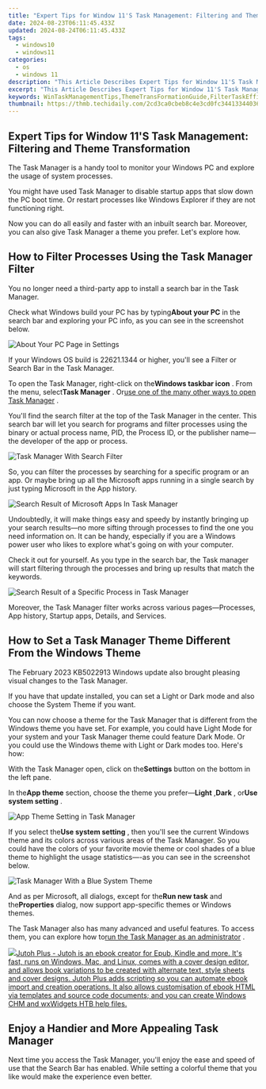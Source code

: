 ```yaml
---
title: "Expert Tips for Window 11'S Task Management: Filtering and Theme Transformation"
date: 2024-08-23T06:11:45.433Z
updated: 2024-08-24T06:11:45.433Z
tags:
  - windows10
  - windows11
categories:
  - os
  - windows 11
description: "This Article Describes Expert Tips for Window 11'S Task Management: Filtering and Theme Transformation"
excerpt: "This Article Describes Expert Tips for Window 11'S Task Management: Filtering and Theme Transformation"
keywords: WinTaskManagementTips,ThemeTransFormationGuide,FilterTaskEfficiency,ManageWindows11Themes,TaskFilteringStrategies,EfficientThemeCustomization,Windows11WorkflowEnhance
thumbnail: https://thmb.techidaily.com/2cd3ca0cbeb8c4e3cd0fc34413344036f23c5912ab89cbe4dfebf3e1ac0d9691.jpg
---
```


## Expert Tips for Window 11'S Task Management: Filtering and Theme Transformation

 The Task Manager is a handy tool to monitor your Windows PC and explore the usage of system processes.

 You might have used Task Manager to disable startup apps that slow down the PC boot time. Or restart processes like Windows Explorer if they are not functioning right.

 Now you can do all easily and faster with an inbuilt search bar. Moreover, you can also give Task Manager a theme you prefer. Let's explore how.

## How to Filter Processes Using the Task Manager Filter

 You no longer need a third-party app to install a search bar in the Task Manager.

 Check what Windows build your PC has by typing**About your PC** in the search bar and exploring your PC info, as you can see in the screenshot below.

![About Your PC Page in Settings](https://static1.makeuseofimages.com/wordpress/wp-content/uploads/2023/03/about-your-pc-settings-page-1.jpg)

 If your Windows OS build is 22621.1344 or higher, you'll see a Filter or Search Bar in the Task Manager.

 To open the Task Manager, right-click on the**Windows taskbar icon** . From the menu, select**Task Manager** . Or[use one of the many other ways to open Task Manager](https://www.makeuseof.com/how-to-access-task-manager-on-windows-11/) .

 You'll find the search filter at the top of the Task Manager in the center. This search bar will let you search for programs and filter processes using the binary or actual process name, PID, the Process ID, or the publisher name—the developer of the app or process.

![Task Manager With Search Filter](https://static1.makeuseofimages.com/wordpress/wp-content/uploads/2023/03/task-manager-search-bar.jpg)

 So, you can filter the processes by searching for a specific program or an app. Or maybe bring up all the Microsoft apps running in a single search by just typing Microsoft in the App history.

![Search Result of Microsoft Apps In Task Manager](https://static1.makeuseofimages.com/wordpress/wp-content/uploads/2023/03/search-microsoft-apps-in-task-manager.jpg)

 Undoubtedly, it will make things easy and speedy by instantly bringing up your search results—no more sifting through processes to find the one you need information on. It can be handy, especially if you are a Windows power user who likes to explore what's going on with your computer.

 Check it out for yourself. As you type in the search bar, the Task manager will start filtering through the processes and bring up results that match the keywords.

![Search Result of a Specific Process in Task Manager](https://static1.makeuseofimages.com/wordpress/wp-content/uploads/2023/03/task-manager-filter-1.jpg)

 Moreover, the Task Manager filter works across various pages—Processes, App history, Startup apps, Details, and Services.

## How to Set a Task Manager Theme Different From the Windows Theme

 The February 2023 KB5022913 Windows update also brought pleasing visual changes to the Task Manager.

 If you have that update installed, you can set a Light or Dark mode and also choose the System Theme if you want.

 You can now choose a theme for the Task Manager that is different from the Windows theme you have set. For example, you could have Light Mode for your system and your Task Manager theme could feature Dark Mode. Or you could use the Windows theme with Light or Dark modes too. Here's how:

 With the Task Manager open, click on the**Settings** button on the bottom in the left pane.

 In the**App theme** section, choose the theme you prefer—**Light** ,**Dark** , or**Use system setting** .

![App Theme Setting in Task Manager](https://static1.makeuseofimages.com/wordpress/wp-content/uploads/2023/03/task-manager-settings.jpg)

 If you select the**Use system setting** , then you'll see the current Windows theme and its colors across various areas of the Task Manager. So you could have the colors of your favorite movie theme or cool shades of a blue theme to highlight the usage statistics—-as you can see in the screenshot below.

![Task Manager With a Blue System Theme](https://static1.makeuseofimages.com/wordpress/wp-content/uploads/2023/03/task-manager-blue-system-theme.jpg)

 And as per Microsoft, all dialogs, except for the**Run new task** and the**Properties** dialog, now support app-specific themes or Windows themes.

 The Task Manager also has many advanced and useful features. To access them, you can explore how to[run the Task Manager as an administrator](https://www.makeuseof.com/windows-11-task-manager-administrator/) .

<!-- affiliate ads begin -->
<a href="https://secure.2checkout.com/order/checkout.php?PRODS=4699091&QTY=1&AFFILIATE=108875&CART=1"><img src="https://secure.avangate.com/images/merchant/bccefcc1b1eee9eca3ae4f5c1a281482/products/1_jutoh-logo-1200x1600.jpg" border="0">Jutoh Plus -  Jutoh is an ebook creator for Epub, Kindle and more. It's fast, runs on Windows, Mac, and Linux, comes with a cover design editor, and allows book variations to be created with alternate text, style sheets and cover designs. Jutoh Plus adds scripting so you can automate ebook import and creation operations. It also allows customisation of ebook HTML via templates and source code documents; and you can create Windows CHM and wxWidgets HTB help files. </a>
<!-- affiliate ads end -->
## Enjoy a Handier and More Appealing Task Manager

 Next time you access the Task Manager, you'll enjoy the ease and speed of use that the Search Bar has enabled. While setting a colorful theme that you like would make the experience even better.

<ins class="adsbygoogle"
     style="display:block"
     data-ad-format="autorelaxed"
     data-ad-client="ca-pub-7571918770474297"
     data-ad-slot="1223367746"></ins>



<ins class="adsbygoogle"
     style="display:block"
     data-ad-client="ca-pub-7571918770474297"
     data-ad-slot="8358498916"
     data-ad-format="auto"
     data-full-width-responsive="true"></ins>


